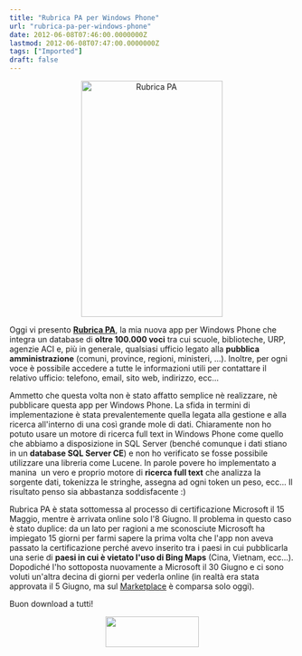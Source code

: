 ```yaml
---
title: "Rubrica PA per Windows Phone"
url: "rubrica-pa-per-windows-phone"
date: 2012-06-08T07:46:00.0000000Z
lastmod: 2012-06-08T07:47:00.0000000Z
tags: ["Imported"]
draft: false
---
```

<p style="text-align: center;"><img src="/Media/Default/BlogPost/SplashScreenImage.jpg" alt="Rubrica PA" width="250" height="417" /></p>
<p>Oggi vi presento <a href="http://www.vifani.com/mobileapp/rubrica-pa"><strong>Rubrica PA</strong></a>, la mia nuova app per Windows Phone che integra un database di <strong>oltre 100.000 voci</strong> tra cui scuole, biblioteche, URP, agenzie ACI e, più in generale, qualsiasi ufficio legato alla <strong>pubblica amministrazione</strong> (comuni, province, regioni, ministeri, ...). Inoltre, per ogni voce è possibile accedere a tutte le informazioni utili per contattare il relativo ufficio: telefono, email, sito web, indirizzo, ecc...</p>
<p>Ammetto che questa volta non è stato affatto semplice nè realizzare, nè pubblicare questa app per Windows Phone. La sfida in termini di implementazione è stata prevalentemente quella legata alla gestione e alla ricerca all'interno di una così grande mole di dati. Chiaramente non ho potuto usare un motore di ricerca full text in Windows Phone come quello che abbiamo a disposizione in SQL Server (benché comunque i dati stiano in un <strong>database SQL Server CE</strong>) e non ho verificato se fosse possibile utilizzare una libreria come Lucene. In parole povere ho implementato a manina  un vero e proprio motore di <strong>ricerca full text</strong> che analizza la sorgente dati, tokenizza le stringhe, assegna ad ogni token un peso, ecc... Il risultato penso sia abbastanza soddisfacente :)</p>
<p>Rubrica PA è stata sottomessa al processo di certificazione Microsoft il 15 Maggio, mentre è arrivata online solo l'8 Giugno. Il problema in questo caso è stato duplice: da un lato per ragioni a me sconosciute Microsoft ha impiegato 15 giorni per farmi sapere la prima volta che l'app non aveva passato la certificazione perché avevo inserito tra i paesi in cui pubblicarla una serie di <strong>paesi in cui è vietato l'uso di Bing Maps</strong> (Cina, Vietnam, ecc...). Dopodiché l'ho sottoposta nuovamente a Microsoft il 30 Giugno e ci sono voluti un'altra decina di giorni per vederla online (in realtà era stata approvata il 5 Giugno, ma sul <a href="http://windowsphone.com/s?appid=256ae271-a27f-44d3-aa0a-7ae9601c92d4" target="_blank">Marketplace</a> è comparsa solo oggi).</p>
<p>Buon download a tutti!</p>
<p style="text-align: center;"><a href="http://windowsphone.com/s?appid=256ae271-a27f-44d3-aa0a-7ae9601c92d4" title="Rubrica PA sul Marketplace" target="_blank"><img src="/Media/Default/OrarioTreni/Download-IT-Med.png" alt="" width="165" height="54" /></a></p>